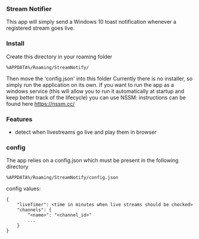 ### Stream Notifier ###

This app will simply send a Windows 10 toast notification whenever a registered stream goes live.

### Install ###

Create this directory in your roaming folder
```
%APPDATA%/Roaming/StreamNotify/
```

Then move the 'config.json' into this folder
Currently there is no installer, so simply run the application on its own.
If you want to run the app as a windows service 
(this will allow you to run it automatically at startup and keep better track of the lifecycle)
you can use NSSM: instructions can be found here
https://nssm.cc/


### Features ###

- detect when livestreams go live and play them in browser

### config ###

The app relies on a config.json which must be present in the following directory
```
%APPDATA%/Roaming/StreamNotify/config.json
```

config values:
```
{
    "liveTimer": <time in minutes when live streams should be checked>
    "channels": {
        "<name>": "<channel_id>"
        ...
    }
}
```